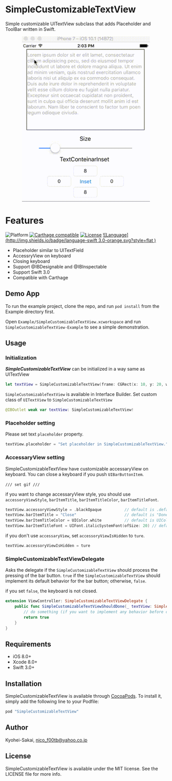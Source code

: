 # SimpleCustomizableTextView

Simple customizable UITextView subclass that adds Placeholder and ToolBar written in Swift.

<p align="center"><img src="./ScreenCapture/TextViewDemo.gif" width="400"></p>


# Features

![Platform](http://img.shields.io/badge/platform-ios-blue.svg?style=flat
)
[![Carthage compatible](https://img.shields.io/badge/Carthage-Compatible-brightgreen.svg?style=flat)](https://github.com/Carthage/Carthage)
[![License](http://img.shields.io/badge/license-MIT-lightgrey.svg?style=flat
)](http://mit-license.org)
[![Language](http://img.shields.io/badge/language-swift 3.0-orange.svg?style=flat
)](https://developer.apple.com/swift)

- Placeholder similar to UITextField
- AccessryView on keyboard
- Closing keyboard
- Support @IBDesignable and @IBInspectable
- Support Swift 3.0
- Compatible with Carthage


## Demo App

To run the example project, clone the repo, and run `pod install` from the Example directory first.

Open `Example/SimpleCustomizableTextView.xcworkspace` and run `SimpleCustomizableTextView-Example` to see a simple demonstration.


## Usage

### Initialization

***SimpleCustomizableTextView*** can be initialized in a way same as UITextView

```swift
let textView = SimpleCustomizableTextView(frame: CGRect(x: 10, y: 20, width: 200, height: 300))
```

`SimpleCustomizableTextView` is available in Interface Builder.
Set custom class of `UITextView` to `SimpleCustomizableTextView`

```swift
@IBOutlet weak var textView: SimpleCustomizableTextView!
```

### Placeholder setting

Please set text `placeholder` property.

```swift
textView.placeholder = "Set placeholder in SimpleCustomizableTextView."
```

### AccessaryView setting

SimpleCustomizableTextView have customizable accessaryView on keyboard.
You can close a keyboard if you push `UIBarButtonItem`.

`/// set gif ///`

if you want to change accessaryView style, you should use `accessoryViewStyle`, `barItemTitle`, `barItemTitleColor`, `barItemTitleFont`.

```swift
textView.accessoryViewStyle = .blackOpaque          // default is .default
textView.barItemTitle = "Close"                     // default is "Done"
textView.barItemTitleColor = UIColor.white          // default is UIColor.black
textView.barItemTitleFont = UIFont.italicSystemFont(ofSize: 20) // default is .systemFont(ofSize: UIFont.buttonFontSize)
```

if you don't use `accessaryView`, set `accessoryViewIsHidden` to `ture`.

```swift
textView.accessoryViewIsHidden = ture
```

### SimpleCustomizableTextViewDelegate

Asks the delegate if the `SimpleCustomizableTextView` should process the pressing of the bar button.
`true` if the `SimpleCustomizableTextView` should implement its default behavior for the bar button; otherwise, `false`.

if you set `false`, the keyboard is not closed.

```swift
extension ViewController: SimpleCustomizableTextViewDelegate {
    public func SimpleCustomizableTextViewShouldDone(_ textView: SimpleCustomizableTextView) -> Bool {
        // do something (if you want to implement any behavior before closing the keyboard)
        return true
    }
}

```

## Requirements

- iOS 8.0+
- Xcode 8.0+
- Swift 3.0+



## Installation

SimpleCustomizableTextView is available through [CocoaPods](http://cocoapods.org). To install
it, simply add the following line to your Podfile:


```ruby
pod "SimpleCustomizableTextView"
```

## Author

Kyohei-Sakai, nico_f00tb@yahoo.co.jp

## License

SimpleCustomizableTextView is available under the MIT license. See the LICENSE file for more info.
